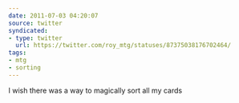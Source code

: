 ```yaml
---
date: 2011-07-03 04:20:07
source: twitter
syndicated:
- type: twitter
  url: https://twitter.com/roy_mtg/statuses/87375038176702464/
tags:
- mtg
- sorting
---
```


I wish there was a way to magically sort all my cards